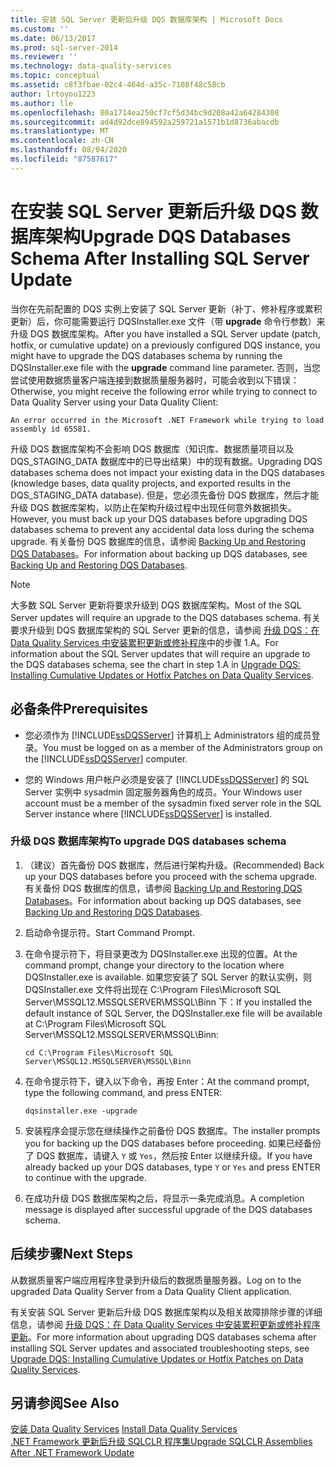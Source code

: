 ```yaml
---
title: 安装 SQL Server 更新后升级 DQS 数据库架构 | Microsoft Docs
ms.custom: ''
ms.date: 06/13/2017
ms.prod: sql-server-2014
ms.reviewer: ''
ms.technology: data-quality-services
ms.topic: conceptual
ms.assetid: c8f3fbae-02c4-464d-a35c-7108f48c58cb
author: lrtoyou1223
ms.author: lle
ms.openlocfilehash: 80a1714ea250cf7cf5d34bc9d208a42a64284308
ms.sourcegitcommit: ad4d92dce894592a259721a1571b1d8736abacdb
ms.translationtype: MT
ms.contentlocale: zh-CN
ms.lasthandoff: 08/04/2020
ms.locfileid: "87587617"
---
```

# <a name="upgrade-dqs-databases-schema-after-installing-sql-server-update"></a><span data-ttu-id="148cd-102">在安装 SQL Server 更新后升级 DQS 数据库架构</span><span class="sxs-lookup"><span data-stu-id="148cd-102">Upgrade DQS Databases Schema After Installing SQL Server Update</span></span>
  <span data-ttu-id="148cd-103">当你在先前配置的 DQS 实例上安装了 SQL Server 更新（补丁、修补程序或累积更新）后，你可能需要运行 DQSInstaller.exe 文件（带 **upgrade** 命令行参数）来升级 DQS 数据库架构。</span><span class="sxs-lookup"><span data-stu-id="148cd-103">After you have installed a SQL Server update (patch, hotfix, or cumulative update) on a previously configured DQS instance, you might have to upgrade the DQS databases schema by running the DQSInstaller.exe file with the **upgrade** command line parameter.</span></span> <span data-ttu-id="148cd-104">否则，当您尝试使用数据质量客户端连接到数据质量服务器时，可能会收到以下错误：</span><span class="sxs-lookup"><span data-stu-id="148cd-104">Otherwise, you might receive the following error while trying to connect to Data Quality Server using your Data Quality Client:</span></span>  
  
```  
An error occurred in the Microsoft .NET Framework while trying to load assembly id 65581.  
```  
  
 <span data-ttu-id="148cd-105">升级 DQS 数据库架构不会影响 DQS 数据库（知识库、数据质量项目以及 DQS_STAGING_DATA 数据库中的已导出结果）中的现有数据。</span><span class="sxs-lookup"><span data-stu-id="148cd-105">Upgrading DQS databases schema does not impact your existing data in the DQS databases (knowledge bases, data quality projects, and exported results in the DQS_STAGING_DATA database).</span></span> <span data-ttu-id="148cd-106">但是，您必须先备份 DQS 数据库，然后才能升级 DQS 数据库架构，以防止在架构升级过程中出现任何意外数据损失。</span><span class="sxs-lookup"><span data-stu-id="148cd-106">However, you must back up your DQS databases before upgrading DQS databases schema to prevent any accidental data loss during the schema upgrade.</span></span> <span data-ttu-id="148cd-107">有关备份 DQS 数据库的信息，请参阅 [Backing Up and Restoring DQS Databases](../backing-up-and-restoring-dqs-databases.md)。</span><span class="sxs-lookup"><span data-stu-id="148cd-107">For information about backing up DQS databases, see [Backing Up and Restoring DQS Databases](../backing-up-and-restoring-dqs-databases.md).</span></span>  
  
> [!NOTE]  
>  <span data-ttu-id="148cd-108">大多数 SQL Server 更新将要求升级到 DQS 数据库架构。</span><span class="sxs-lookup"><span data-stu-id="148cd-108">Most of the SQL Server updates will require an upgrade to the DQS databases schema.</span></span> <span data-ttu-id="148cd-109">有关要求升级到 DQS 数据库架构的 SQL Server 更新的信息，请参阅 [升级 DQS：在 Data Quality Services 中安装累积更新或修补程序](https://go.microsoft.com/fwlink/?LinkID=251565)中的步骤 1.A。</span><span class="sxs-lookup"><span data-stu-id="148cd-109">For information about the SQL Server updates that will require an upgrade to the DQS databases schema, see the chart in step 1.A in [Upgrade DQS: Installing Cumulative Updates or Hotfix Patches on Data Quality Services](https://go.microsoft.com/fwlink/?LinkID=251565).</span></span>  
  
## <a name="prerequisites"></a><span data-ttu-id="148cd-110">必备条件</span><span class="sxs-lookup"><span data-stu-id="148cd-110">Prerequisites</span></span>  
  
-   <span data-ttu-id="148cd-111">您必须作为 [!INCLUDE[ssDQSServer](../../includes/ssdqsserver-md.md)] 计算机上 Administrators 组的成员登录。</span><span class="sxs-lookup"><span data-stu-id="148cd-111">You must be logged on as a member of the Administrators group on the [!INCLUDE[ssDQSServer](../../includes/ssdqsserver-md.md)] computer.</span></span>  
  
-   <span data-ttu-id="148cd-112">您的 Windows 用户帐户必须是安装了 [!INCLUDE[ssDQSServer](../../includes/ssdqsserver-md.md)] 的 SQL Server 实例中 sysadmin 固定服务器角色的成员。</span><span class="sxs-lookup"><span data-stu-id="148cd-112">Your Windows user account must be a member of the sysadmin fixed server role in the SQL Server instance where [!INCLUDE[ssDQSServer](../../includes/ssdqsserver-md.md)] is installed.</span></span>  
  
### <a name="to-upgrade-dqs-databases-schema"></a><span data-ttu-id="148cd-113">升级 DQS 数据库架构</span><span class="sxs-lookup"><span data-stu-id="148cd-113">To upgrade DQS databases schema</span></span>  
  
1.  <span data-ttu-id="148cd-114">（建议）首先备份 DQS 数据库，然后进行架构升级。</span><span class="sxs-lookup"><span data-stu-id="148cd-114">(Recommended) Back up your DQS databases before you proceed with the schema upgrade.</span></span> <span data-ttu-id="148cd-115">有关备份 DQS 数据库的信息，请参阅 [Backing Up and Restoring DQS Databases](../backing-up-and-restoring-dqs-databases.md)。</span><span class="sxs-lookup"><span data-stu-id="148cd-115">For information about backing up DQS databases, see [Backing Up and Restoring DQS Databases](../backing-up-and-restoring-dqs-databases.md).</span></span>  
  
2.  <span data-ttu-id="148cd-116">启动命令提示符。</span><span class="sxs-lookup"><span data-stu-id="148cd-116">Start Command Prompt.</span></span>  
  
3.  <span data-ttu-id="148cd-117">在命令提示符下，将目录更改为 DQSInstaller.exe 出现的位置。</span><span class="sxs-lookup"><span data-stu-id="148cd-117">At the command prompt, change your directory to the location where DQSInstaller.exe is available.</span></span> <span data-ttu-id="148cd-118">如果您安装了 SQL Server 的默认实例，则 DQSInstaller.exe 文件将出现在 C:\Program Files\Microsoft SQL Server\MSSQL12.MSSQLSERVER\MSSQL\Binn 下：</span><span class="sxs-lookup"><span data-stu-id="148cd-118">If you installed the default instance of SQL Server, the DQSInstaller.exe file will be available at C:\Program Files\Microsoft SQL Server\MSSQL12.MSSQLSERVER\MSSQL\Binn:</span></span>  
  
    ```  
    cd C:\Program Files\Microsoft SQL Server\MSSQL12.MSSQLSERVER\MSSQL\Binn  
    ```  
  
4.  <span data-ttu-id="148cd-119">在命令提示符下，键入以下命令，再按 Enter：</span><span class="sxs-lookup"><span data-stu-id="148cd-119">At the command prompt, type the following command, and press ENTER:</span></span>  
  
    ```  
    dqsinstaller.exe -upgrade  
    ```  
  
5.  <span data-ttu-id="148cd-120">安装程序会提示您在继续操作之前备份 DQS 数据库。</span><span class="sxs-lookup"><span data-stu-id="148cd-120">The installer prompts you for backing up the DQS databases before proceeding.</span></span> <span data-ttu-id="148cd-121">如果已经备份了 DQS 数据库，请键入 `Y` 或 `Yes`，然后按 Enter 以继续升级。</span><span class="sxs-lookup"><span data-stu-id="148cd-121">If you have already backed up your DQS databases, type `Y` or `Yes` and press ENTER to continue with the upgrade.</span></span>  
  
6.  <span data-ttu-id="148cd-122">在成功升级 DQS 数据库架构之后，将显示一条完成消息。</span><span class="sxs-lookup"><span data-stu-id="148cd-122">A completion message is displayed after successful upgrade of the DQS databases schema.</span></span>  
  
## <a name="next-steps"></a><span data-ttu-id="148cd-123">后续步骤</span><span class="sxs-lookup"><span data-stu-id="148cd-123">Next Steps</span></span>  
 <span data-ttu-id="148cd-124">从数据质量客户端应用程序登录到升级后的数据质量服务器。</span><span class="sxs-lookup"><span data-stu-id="148cd-124">Log on to the upgraded Data Quality Server from a Data Quality Client application.</span></span>  
  
 <span data-ttu-id="148cd-125">有关安装 SQL Server 更新后升级 DQS 数据库架构以及相关故障排除步骤的详细信息，请参阅 [升级 DQS：在 Data Quality Services 中安装累积更新或修补程序更新](https://go.microsoft.com/fwlink/?LinkID=251565)。</span><span class="sxs-lookup"><span data-stu-id="148cd-125">For more information about upgrading DQS databases schema after installing SQL Server updates and associated troubleshooting steps, see [Upgrade DQS: Installing Cumulative Updates or Hotfix Patches on Data Quality Services](https://go.microsoft.com/fwlink/?LinkID=251565).</span></span>  
  
## <a name="see-also"></a><span data-ttu-id="148cd-126">另请参阅</span><span class="sxs-lookup"><span data-stu-id="148cd-126">See Also</span></span>  
 <span data-ttu-id="148cd-127">[安装 Data Quality Services](install-data-quality-services.md) </span><span class="sxs-lookup"><span data-stu-id="148cd-127">[Install Data Quality Services](install-data-quality-services.md) </span></span>  
 [<span data-ttu-id="148cd-128">.NET Framework 更新后升级 SQLCLR 程序集</span><span class="sxs-lookup"><span data-stu-id="148cd-128">Upgrade SQLCLR Assemblies After .NET Framework Update</span></span>](upgrade-sqlclr-assemblies-after-net-framework-update.md)  
  
  
